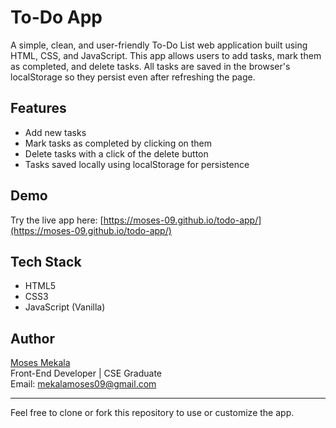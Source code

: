 # To-Do App

A simple, clean, and user-friendly To-Do List web application built using HTML, CSS, and JavaScript. This app allows users to add tasks, mark them as completed, and delete tasks. All tasks are saved in the browser's localStorage so they persist even after refreshing the page.

## Features
- Add new tasks
- Mark tasks as completed by clicking on them
- Delete tasks with a click of the delete button
- Tasks saved locally using localStorage for persistence

## Demo
Try the live app here: [https://moses-09.github.io/todo-app/](https://moses-09.github.io/todo-app/)

## Tech Stack
- HTML5
- CSS3
- JavaScript (Vanilla)

## Author
[Moses Mekala](https://github.com/moses-09)  
Front-End Developer | CSE Graduate  
Email: mekalamoses09@gmail.com

---

Feel free to clone or fork this repository to use or customize the app.
